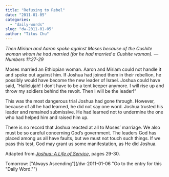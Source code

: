 ```yaml
---
title: "Refusing to Rebel"
date: "2011-01-05"
categories: 
  - "daily-words"
slug: "dw-2011-01-05"
author: "Titus Chu"
---
```


_Then Miriam and Aaron spoke against Moses because of the Cushite woman whom he had married (for he had married a Cushite woman)._ _— Numbers 11:27-29_

Moses married an Ethiopian woman. Aaron and Miriam could not handle it and spoke out against him. If Joshua had joined them in their rebellion, he possibly would have become the new leader of Israel. Joshua could have said, “Hallelujah! I don’t have to be a tent keeper anymore. I will rise up and throw my soldiers behind the revolt. Then I will be the leader!”

This was the most dangerous trial Joshua had gone through. However, because of all he had learned, he did not say one word. Joshua trusted his leader and remained submissive. He had learned not to undermine the one who had helped him and raised him up.

There is no record that Joshua reacted at all to Moses’ marriage. We also must be so careful concerning God’s government. The leaders God has placed among us all have faults, but we must not touch such things. If we pass this test, God may grant us some manifestation, as He did Joshua.

Adapted from _[Joshua: A Life of Service,](/book-joshua/ "Go to the listing for this book.")_ pages 29-30.

Tomorrow: ["Always Ascending"](/dw-2011-01-06 "Go to the entry for this "Daily Word."")
